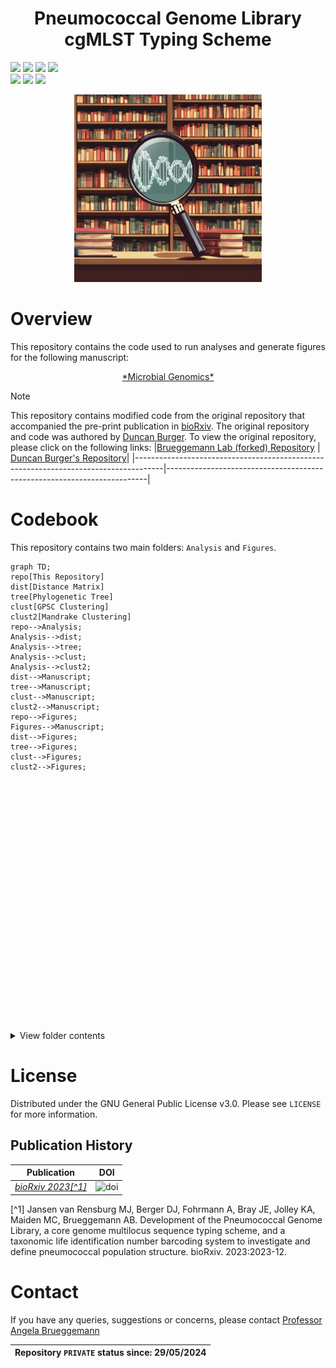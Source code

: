 <h1 align="center">
  Pneumococcal Genome Library cgMLST Typing Scheme
</h1>

![](https://img.shields.io/badge/R-276DC3?style=for-the-badge&logo=r&logoColor=white)
![](https://img.shields.io/badge/RStudio-75AADB?style=for-the-badge&logo=RStudio&logoColor=white)
![](https://img.shields.io/badge/Shell_Script-121011?style=for-the-badge&logo=gnu-bash&logoColor=white)
![](https://img.shields.io/badge/GitHub-100000?style=for-the-badge&logo=github&logoColor=white)  
![](https://img.shields.io/badge/Repository_created:-29_May_2024-green)
![](https://img.shields.io/badge/Last_update:-29_May_2024-black)
![](https://img.shields.io/badge/PRIVATE-red)

<p align="center">
  <img width="300" height="300" src=pgl.png>
</p>

# Overview
This repository contains the code used to run analyses and generate figures for the following manuscript:  
<p align="center">
<a href="www.page.com">*Microbial Genomics*</a>
</p>  

> [!NOTE]  
> This repository contains modified code from the original repository that accompanied the pre-print publication in [bioRxiv](https://www.biorxiv.org/content/10.1101/2023.12.19.571883v1). The original repository and code was authored by [Duncan Burger](https://github.com/duncanberger). To view the original repository, please click on the following links:
> |[Brueggemann Lab (forked) Repository](https://github.com/brueggemann-lab/PGL_cgMLST) | [Duncan Burger's Repository](https://github.com/duncanberger/PGL_cgMLST)|
> |-------------------------------------------------------------------------------------|-------------------------------------------------------------------------|   

# Codebook
This repository contains two main folders: `Analysis` and `Figures`. 
```mermaid
graph TD;
repo[This Repository]
dist[Distance Matrix]
tree[Phylogenetic Tree]
clust[GPSC Clustering]
clust2[Mandrake Clustering]
repo-->Analysis;
Analysis-->dist;
Analysis-->tree;
Analysis-->clust;
Analysis-->clust2;
dist-->Manuscript;
tree-->Manuscript;
clust-->Manuscript;
clust2-->Manuscript;
repo-->Figures;
Figures-->Manuscript;
dist-->Figures;
tree-->Figures;
clust-->Figures;
clust2-->Figures;


























```
<details>
<summary>View folder contents</summary>
<ol>
  <li>Analysis - contains the code used to generate:</li>
  <ol>
      <li>the distance matrix</li>
      <li>the phylogenetic tree</li>
    <li>GPSC and Mandrake clustering</li>
    </ol>
  <li>Figures - contains the R code in markdown format used to generate main and supplementary figures</li>
</ol>
</details>

# License
Distributed under the GNU General Public License v3.0. Please see `LICENSE` for more information.
## Publication History
|**Publication**|**DOI**|
|-------------------------------|------|
|[*bioRxiv 2023[^1]*](https://www.biorxiv.org/content/10.1101/2023.12.19.571883v1)|![doi](https://img.shields.io/badge/DOI-https://doi.org/10.1101/2023.12.19.571883-blue)|  

[^1] Jansen van Rensburg MJ, Berger DJ, Fohrmann A, Bray JE, Jolley KA, Maiden MC, Brueggemann AB. Development of the Pneumococcal Genome Library, a core genome multilocus sequence typing scheme, and a taxonomic life identification number barcoding system to investigate and define pneumococcal population structure. bioRxiv. 2023:2023-12.
# Contact
If you have any queries, suggestions or concerns, please contact [Professor Angela Brueggemann](mailto:angela.brueggemann@ndph.ox.ac.uk)  

|Repository `PRIVATE` status since: 29/05/2024|
|--------------------------------------------|
